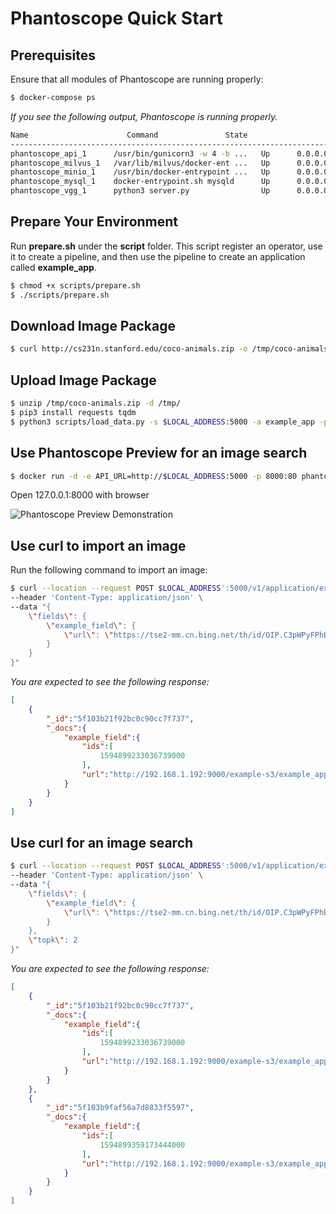 # Phantoscope Quick Start
## Prerequisites
Ensure that all modules of Phantoscope are running properly: 

```bash
$ docker-compose ps
```

*If you see the following output, Phantoscope is running properly.*
```bash
Name                      Command               State                        Ports
----------------------------------------------------------------------------------------------------------------
phantoscope_api_1      /usr/bin/gunicorn3 -w 4 -b ...   Up      0.0.0.0:5000->5000/tcp
phantoscope_milvus_1   /var/lib/milvus/docker-ent ...   Up      0.0.0.0:19530->19530/tcp, 0.0.0.0:8080->8080/tcp
phantoscope_minio_1    /usr/bin/docker-entrypoint ...   Up      0.0.0.0:9000->9000/tcp
phantoscope_mysql_1    docker-entrypoint.sh mysqld      Up      0.0.0.0:3306->3306/tcp
phantoscope_vgg_1      python3 server.py                Up      0.0.0.0:50001->50001/tcp
```

## Prepare Your Environment

Run **prepare.sh** under the **script** folder. This script register an operator, use it to create a pipeline, and then use the pipeline to create an application called **example_app**. 

```bash
$ chmod +x scripts/prepare.sh
$ ./scripts/prepare.sh
```

## Download Image Package
```bash
$ curl http://cs231n.stanford.edu/coco-animals.zip -o /tmp/coco-animals.zip
```

## Upload Image Package
```bash
$ unzip /tmp/coco-animals.zip -d /tmp/
$ pip3 install requests tqdm
$ python3 scripts/load_data.py -s $LOCAL_ADDRESS:5000 -a example_app -p example_pipeline -d /tmp/coco-animals
```

## Use Phantoscope Preview for an image search
```bash
$ docker run -d -e API_URL=http://$LOCAL_ADDRESS:5000 -p 8000:80 phantoscope/preview:latest
```
Open 127.0.0.1:8000 with browser

![Phantoscope Preview Demonstration](../../../../.github/preview.gif)


## Use curl to import an image

Run the following command to import an image:

```bash
$ curl --location --request POST $LOCAL_ADDRESS':5000/v1/application/example_app/upload' \
--header 'Content-Type: application/json' \
--data "{
    \"fields\": {
        \"example_field\": {
            \"url\": \"https://tse2-mm.cn.bing.net/th/id/OIP.C3pWPyFPhBMiBeWoncc24QHaCq?w=300&h=108&c=7&o=5&dpr=2&pid=1.7\"
        }
    }
}"
```

*You are expected to see the following response:*
```json
[
    {
        "_id":"5f103b21f92bc0c90cc7f737",
        "_docs":{
            "example_field":{
                "ids":[
                    1594899233036739000
                ],
                "url":"http://192.168.1.192:9000/example-s3/example_app-33c5bf6ce2a0482593993140e83a6481"
            }
        }
    }
]
```

## Use curl for an image search
```bash
$ curl --location --request POST $LOCAL_ADDRESS':5000/v1/application/example_app/search' \
--header 'Content-Type: application/json' \
--data "{
    \"fields\": {
        \"example_field\": {
            \"url\": \"https://tse2-mm.cn.bing.net/th/id/OIP.C3pWPyFPhBMiBeWoncc24QHaCq?w=300&h=108&c=7&o=5&dpr=2&pid=1.7\"
        }
    },
    \"topk\": 2
}"
```

*You are expected to see the following response:*
```json
[
    {
        "_id":"5f103b21f92bc0c90cc7f737",
        "_docs":{
            "example_field":{
                "ids":[
                    1594899233036739000
                ],
                "url":"http://192.168.1.192:9000/example-s3/example_app-33c5bf6ce2a0482593993140e83a6481"
            }
        }
    },
    {
        "_id":"5f103b9faf56a7d8833f5597",
        "_docs":{
            "example_field":{
                "ids":[
                    1594899359173444000
                ],
                "url":"http://192.168.1.192:9000/example-s3/example_app-b20d796e8cda4a539201557bd418a89f"
            }
        }
    }
]
```

